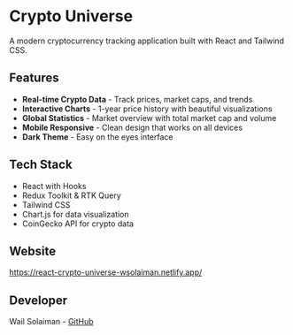 # Crypto Universe

A modern cryptocurrency tracking application built with React and Tailwind CSS.

## Features

-   **Real-time Crypto Data** - Track prices, market caps, and trends
-   **Interactive Charts** - 1-year price history with beautiful visualizations
-   **Global Statistics** - Market overview with total market cap and volume
-   **Mobile Responsive** - Clean design that works on all devices
-   **Dark Theme** - Easy on the eyes interface

## Tech Stack

-   React with Hooks
-   Redux Toolkit & RTK Query
-   Tailwind CSS
-   Chart.js for data visualization
-   CoinGecko API for crypto data

## Website

https://react-crypto-universe-wsolaiman.netlify.app/

## Developer

Wail Solaiman - [GitHub](https://github.com/WailSolaiman)

